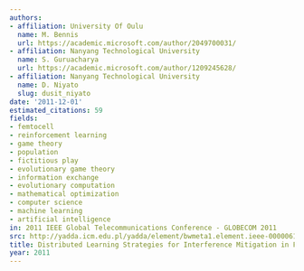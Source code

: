 ```yaml
---
authors:
- affiliation: University Of Oulu
  name: M. Bennis
  url: https://academic.microsoft.com/author/2049700031/
- affiliation: Nanyang Technological University
  name: S. Guruacharya
  url: https://academic.microsoft.com/author/1209245628/
- affiliation: Nanyang Technological University
  name: D. Niyato
  slug: dusit_niyato
date: '2011-12-01'
estimated_citations: 59
fields:
- femtocell
- reinforcement learning
- game theory
- population
- fictitious play
- evolutionary game theory
- information exchange
- evolutionary computation
- mathematical optimization
- computer science
- machine learning
- artificial intelligence
in: 2011 IEEE Global Telecommunications Conference - GLOBECOM 2011
src: http://yadda.icm.edu.pl/yadda/element/bwmeta1.element.ieee-000006134218
title: Distributed Learning Strategies for Interference Mitigation in Femtocell Networks
year: 2011
---
```

